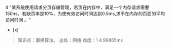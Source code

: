 4
"某系统使用请求分页存储管理，若页在内存中，满足一个内存请求需要150ns。若缺页率是10%，为使有效访问时间达到0.5ms,求不在内存的页面的平均访问时间
。"
- [x]  

> 知识点：置换算法。
> 出处：网络
> 难度：1
> 4.99865ms
